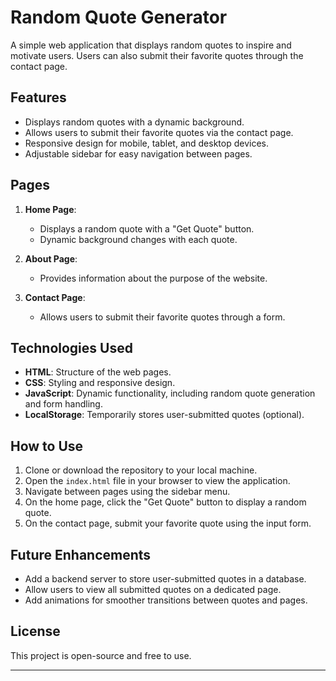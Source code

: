 # Random Quote Generator

A simple web application that displays random quotes to inspire and motivate users. Users can also submit their favorite quotes through the contact page.

## Features

- Displays random quotes with a dynamic background.
- Allows users to submit their favorite quotes via the contact page.
- Responsive design for mobile, tablet, and desktop devices.
- Adjustable sidebar for easy navigation between pages.

## Pages

1. **Home Page**:
   - Displays a random quote with a "Get Quote" button.
   - Dynamic background changes with each quote.

2. **About Page**:
   - Provides information about the purpose of the website.

3. **Contact Page**:
   - Allows users to submit their favorite quotes through a form.

## Technologies Used

- **HTML**: Structure of the web pages.
- **CSS**: Styling and responsive design.
- **JavaScript**: Dynamic functionality, including random quote generation and form handling.
- **LocalStorage**: Temporarily stores user-submitted quotes (optional).

## How to Use

1. Clone or download the repository to your local machine.
2. Open the `index.html` file in your browser to view the application.
3. Navigate between pages using the sidebar menu.
4. On the home page, click the "Get Quote" button to display a random quote.
5. On the contact page, submit your favorite quote using the input form.

## Future Enhancements

- Add a backend server to store user-submitted quotes in a database.
- Allow users to view all submitted quotes on a dedicated page.
- Add animations for smoother transitions between quotes and pages.

## License

This project is open-source and free to use.

---
